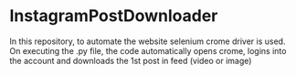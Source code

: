 # InstagramPostDownloader
In this repository, to automate the website selenium crome driver is used. On executing the .py file, the code automatically opens crome, logins into the account and downloads the 1st post in feed (video or image)
